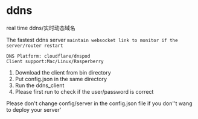 # ddns 
real time ddns/实时动态域名

The fastest ddns server `maintain websocket link to monitor if the server/router restart`

    DNS Platform: cloudflare/dnspod
    Client support:Mac/Linux/Rasperberry

1. Download the client from bin directory
2. Put config.json in the same directory 
3. Run the ddns_client
4. Please first run to check if the user/password is correct

Please don't change config/server in the config.json file if you don''t wang to deploy your server'

